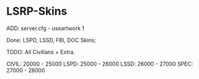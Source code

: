 # LSRP-Skins
ADD:
server.cfg - useartwork 1

Done: 
LSPD, LSSD, FBI, DOC Skins;

TODO:
All Civilians + Extra.

CIVIL: 20000 - 25000
LSPD: 25000 - 26000
LSSD: 26000 - 27000
SPEC: 27000 - 28000


